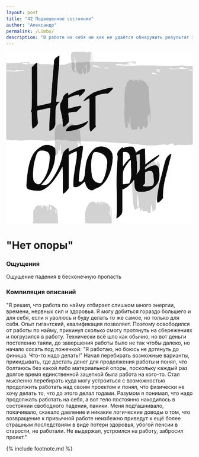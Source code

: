 ```yaml
---
layout: post
title: "42 Подвешенное состояние"
author: "Александр"
permalink: /Limbo/
description: "В работе на себя ни как не удаётся обнаружить результат за который можно зацепиться для ощущения стабильности своего существования. Такое состояние постепенно переходит в соматические ощущения аналогичные свободному падению"
---
```

!["Паника падения в никуда"](/_img/42.svg)
# "Нет опоры"

### Ощущения
Ощущение падения в бесконечную пропасть

### Компиляция описаний
"Я решил, что работа по найму отбирает слишком много энергии, времени, нервных сил и здоровья. Я могу добиться гораздо большего и для себя, если я уволюсь и буду делать то же самое, но только для себя. Опыт гигантский, квалификация позволяет. Поэтому освободился от работы по найму, прикинул сколько смогу протянуть на сбережениях и погрузился в работу. Технически всё шло как обычно, но вот деньги постепенно таяли, до завершения работы было не так чтобы далеко, но начало сосать под ложечкой: "Я работаю, но боюсь не дотянуть до финиша. Что-то надо делать!" Начал перебирать возможные варианты, прикидывать, где достать денег для продолжения работы и понял, что болтаюсь без какой либо материальной опоры, поскольку каждый раз долгое время единственной зацепкой была работа на кого-то. Стал мысленно перебирать куда могу устроиться с возможностью продолжить работать над своим проектом и понял, что физически не хочу делать то, что до этого делал годами. Разумом я понимал, что надо продолжать работать на себя, а вот тело постоянно находилось в состоянии свободного падения, паники. Меня подташнивало, покачивало, скакало давление и никакие логические доводы о том, что возвращение к привычной работе неизбежно приведут к ещё более страшным последствиям в виде потери здоровья,  убогой пенсии в старости, не работали. Не выдержал, устроился на работу, забросил проект."

{% include footnote.md %}
